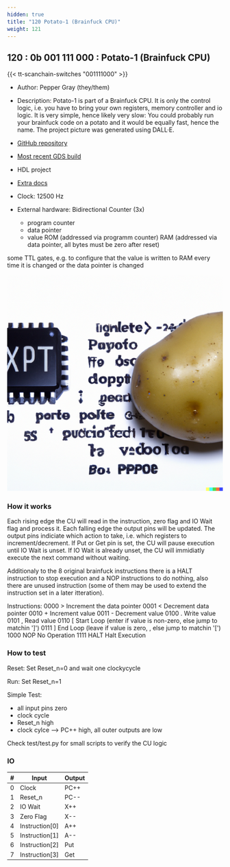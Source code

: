 ```yaml
---
hidden: true
title: "120 Potato-1 (Brainfuck CPU)"
weight: 121
---
```


## 120 : 0b 001 111 000 : Potato-1 (Brainfuck CPU)

{{< tt-scanchain-switches "001111000" >}}

* Author: Pepper Gray (they/them)
* Description: Potato-1 is part of a Brainfuck CPU. It is only the control logic, i.e. you have to bring your own registers, memory controller and io logic. It is very simple, hence likely very slow: You could probably run your brainfuck code on a potato and it would be equally fast, hence the name. The project picture was generated using DALL·E.

* [GitHub repository](https://github.com/peppergrayxyz/Potato-1)
* [Most recent GDS build](https://github.com/peppergrayxyz/Potato-1/actions/runs/3457925933)
* HDL project
* [Extra docs](https://github.com/peppergrayxyz/Potato-1)
* Clock: 12500 Hz
* External hardware: Bidirectional Counter (3x)
  - program counter
  - data pointer
  - value
ROM (addressed via programm counter)
RAM (addressed via data pointer, all bytes must be zero after reset)

some TTL gates, e.g. to configure that the value is written to RAM every time it is changed or the data pointer is changed


![picture](images/potato1.png)

### How it works

Each rising edge the CU will read in the instruction, zero flag and IO Wait flag and process it. Each falling edge the output pins will be updated. The output pins indiciate which action to take, i.e. which registers to increment/decrement. If Put or Get pin is set, the CU will pause execution until IO Wait is unset. If IO Wait is already unset, the CU will immidiatly execute the next command without waiting.

Additionaly to the 8 original brainfuck instructions there is a HALT instruction to stop execution and a NOP instructions to do nothing, also there are unused instruction (some of them may be used to extend the instruction set in a later itteration).

Instructions:
  0000  >       Increment the data pointer 
  0001  <       Decrement data pointer
  0010  +       Increment value
  0011  -       Decrement value
  0100  .       Write value
  0101  ,       Read value
  0110  [       Start Loop (enter if value is non-zero, else jump to matchin ']')
  0111  ]       End Loop (leave if value is zero, , else jump to matchin '[')
  1000  NOP     No Operation
  1111  HALT    Halt Execution


### How to test

Reset: 
  Set Reset_n=0 and wait one clockycycle

Run: 
  Set Reset_n=1

Simple Test:
  - all input pins zero
  - clock cycle
  - Reset_n high
  - clock cylce
  --> PC++ high, all outer outputs are low
 
Check test/test.py for small scripts to verify the CU logic


### IO

| # | Input        | Output       |
|---|--------------|--------------|
| 0 | Clock  | PC++ |
| 1 | Reset_n  | PC-- |
| 2 | IO Wait  | X++ |
| 3 | Zero Flag  | X-- |
| 4 | Instruction[0]  | A++ |
| 5 | Instruction[1]  | A-- |
| 6 | Instruction[2]  | Put |
| 7 | Instruction[3]  | Get |
